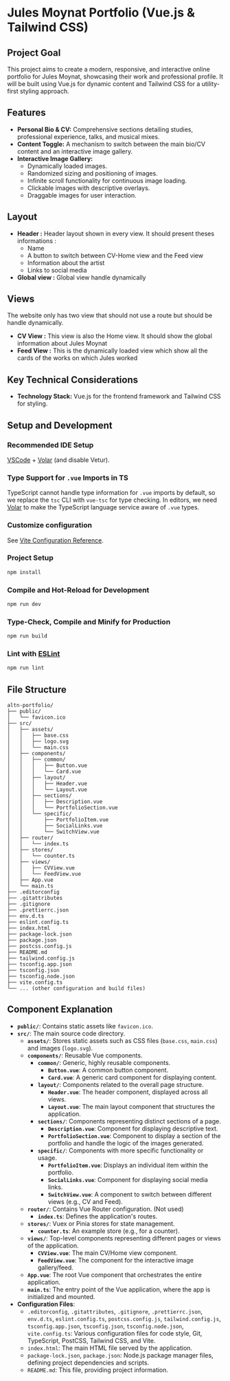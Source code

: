 # Jules Moynat Portfolio (Vue.js & Tailwind CSS)

## Project Goal

This project aims to create a modern, responsive, and interactive online portfolio for Jules Moynat, showcasing their work and professional profile. It will be built using Vue.js for dynamic content and Tailwind CSS for a utility-first styling approach.

## Features

- **Personal Bio & CV:** Comprehensive sections detailing studies, professional experience, talks, and musical mixes.
- **Content Toggle:** A mechanism to switch between the main bio/CV content and an interactive image gallery.
- **Interactive Image Gallery:**
  - Dynamically loaded images.
  - Randomized sizing and positioning of images.
  - Infinite scroll functionality for continuous image loading.
  - Clickable images with descriptive overlays.
  - Draggable images for user interaction.

## Layout

- **Header :** Header layout shown in every view. It should present theses informations :
  - Name
  - A button to switch between CV-Home view and the Feed view
  - Information about the artist
  - Links to social media
- **Global view :** Global view handle dynamically

## Views

The website only has two view that should not use a route but should be handle dynamically.

- **CV View :** This view is also the Home view. It should show the global information about Jules Moynat
- **Feed View :** This is the dynamically loaded view which show all the cards of the works on which Jules worked

## Key Technical Considerations

- **Technology Stack:** Vue.js for the frontend framework and Tailwind CSS for styling.

## Setup and Development

### Recommended IDE Setup

[VSCode](https://code.visualstudio.com/) + [Volar](https://marketplace.visualstudio.com/items?itemName=Vue.volar) (and disable Vetur).

### Type Support for `.vue` Imports in TS

TypeScript cannot handle type information for `.vue` imports by default, so we replace the `tsc` CLI with `vue-tsc` for type checking. In editors, we need [Volar](https://marketplace.visualstudio.com/items?itemName=Vue.volar) to make the TypeScript language service aware of `.vue` types.

### Customize configuration

See [Vite Configuration Reference](https://vite.dev/config/).

### Project Setup

```sh
npm install
```

### Compile and Hot-Reload for Development

```sh
npm run dev
```

### Type-Check, Compile and Minify for Production

```sh
npm run build
```

### Lint with [ESLint](https://eslint.org/)

```sh
npm run lint
```

## File Structure

```
altn-portfolio/
├── public/
│   └── favicon.ico
├── src/
│   ├── assets/
│   │   ├── base.css
│   │   ├── logo.svg
│   │   └── main.css
│   ├── components/
│   │   ├── common/
│   │   │   ├── Button.vue
│   │   │   └── Card.vue
│   │   ├── layout/
│   │   │   ├── Header.vue
│   │   │   └── Layout.vue
│   │   ├── sections/
│   │   │   ├── Description.vue
│   │   │   └── PortfolioSection.vue
│   │   └── specific/
│   │       ├── PortfolioItem.vue
│   │       ├── SocialLinks.vue
│   │       └── SwitchView.vue
│   ├── router/
│   │   └── index.ts
│   ├── stores/
│   │   └── counter.ts
│   ├── views/
│   │   ├── CVView.vue
│   │   └── FeedView.vue
│   ├── App.vue
│   └── main.ts
├── .editorconfig
├── .gitattributes
├── .gitignore
├── .prettierrc.json
├── env.d.ts
├── eslint.config.ts
├── index.html
├── package-lock.json
├── package.json
├── postcss.config.js
├── README.md
├── tailwind.config.js
├── tsconfig.app.json
├── tsconfig.json
├── tsconfig.node.json
├── vite.config.ts
└── ... (other configuration and build files)
```

## Component Explanation

- **`public/`**: Contains static assets like `favicon.ico`.
- **`src/`**: The main source code directory.
  - **`assets/`**: Stores static assets such as CSS files (`base.css`, `main.css`) and images (`logo.svg`).
  - **`components/`**: Reusable Vue components.
    - **`common/`**: Generic, highly reusable components.
      - **`Button.vue`**: A common button component.
      - **`Card.vue`**: A generic card component for displaying content.
    - **`layout/`**: Components related to the overall page structure.
      - **`Header.vue`**: The header component, displayed across all views.
      - **`Layout.vue`**: The main layout component that structures the application.
    - **`sections/`**: Components representing distinct sections of a page.
      - **`Description.vue`**: Component for displaying descriptive text.
      - **`PortfolioSection.vue`**: Component to display a section of the portfolio and handle the logic of the images generated.
    - **`specific/`**: Components with more specific functionality or usage.
      - **`PortfolioItem.vue`**: Displays an individual item within the portfolio.
      - **`SocialLinks.vue`**: Component for displaying social media links.
      - **`SwitchView.vue`**: A component to switch between different views (e.g., CV and Feed).
  - **`router/`**: Contains Vue Router configuration. (Not used)
    - **`index.ts`**: Defines the application's routes.
  - **`stores/`**: Vuex or Pinia stores for state management.
    - **`counter.ts`**: An example store (e.g., for a counter).
  - **`views/`**: Top-level components representing different pages or views of the application.
    - **`CVView.vue`**: The main CV/Home view component.
    - **`FeedView.vue`**: The component for the interactive image gallery/feed.
  - **`App.vue`**: The root Vue component that orchestrates the entire application.
  - **`main.ts`**: The entry point of the Vue application, where the app is initialized and mounted.
- **Configuration Files**:
  - `.editorconfig`, `.gitattributes`, `.gitignore`, `.prettierrc.json`, `env.d.ts`, `eslint.config.ts`, `postcss.config.js`, `tailwind.config.js`, `tsconfig.app.json`, `tsconfig.json`, `tsconfig.node.json`, `vite.config.ts`: Various configuration files for code style, Git, TypeScript, PostCSS, Tailwind CSS, and Vite.
  - `index.html`: The main HTML file served by the application.
  - `package-lock.json`, `package.json`: Node.js package manager files, defining project dependencies and scripts.
  - `README.md`: This file, providing project information.
